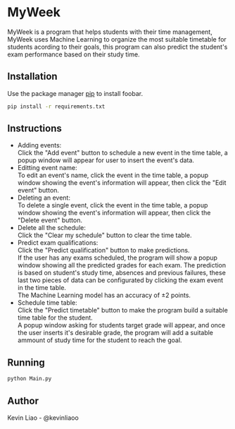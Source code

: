 # MyWeek

MyWeek is a program that helps students with their time management, MyWeek uses Machine Learning to organize the most suitable timetable for students acording to their goals, this program can also predict the student's exam performance based on their study time.  

## Installation

Use the package manager [pip](https://pip.pypa.io/en/stable/) to install foobar.

```bash
pip install -r requirements.txt
```

## Instructions
* Adding events:\
Click the "Add event" button to schedule a new event in the time table, a popup window will appear for user to insert the event's data.
* Editting event name:\
To edit an event's name, click the event in the time table, a popup window showing the event's information will appear, then click the "Edit event" button. 
* Deleting an event:\
To delete a single event, click the event in the time table, a popup window showing the event's information will appear, then click the "Delete event" button. 
* Delete all the schedule:\
Click the "Clear my schedule" button to clear the time table. 
* Predict exam qualifications: \
Click the "Predict qualification" button to make predictions. \
If the user has any exams scheduled, the program will show a popup window showing all the predicted grades for each exam. The prediction is based on student's study time, absences and previous failures, these last two pieces of data can be configurated by clicking the exam event in the time table. \
The Machine Learning model has an accuracy of ±2 points.
* Schedule time table: \
Click the "Predict timetable" button to make the program build a suitable time table for the student.\
A popup window asking for students target grade will appear, and once the user inserts it's desirable grade, the program will add a suitable ammount of study time for the student to reach the goal. 

## Running

```bash
python Main.py
```

## Author
Kevin Liao - @kevinliaoo